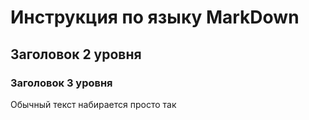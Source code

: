 # Инструкция по языку MarkDown

## Заголовок 2 уровня

### Заголовок 3 уровня

Обычный текст набирается просто так
